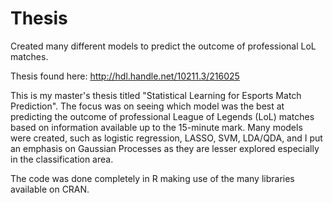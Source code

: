 # Thesis
Created many different models to predict the outcome of professional LoL matches. 

Thesis found here: http://hdl.handle.net/10211.3/216025

This is my master's thesis titled "Statistical Learning for Esports Match Prediction". The focus was on seeing which model was the best at predicting the outcome of professional League of Legends (LoL) matches based on information available up to the 15-minute mark. Many models were created, such as logistic regression, LASSO, SVM, LDA/QDA, and I put an emphasis on Gaussian Processes as they are lesser explored especially in the classification area. 

The code was done completely in R making use of the many libraries available on CRAN.
